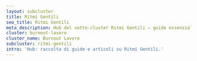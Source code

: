 ```yaml
---
layout: subcluster
title: Ritmi Gentili
seo_title: Ritmi Gentili
meta_description: Hub del sotto-cluster Ritmi Gentili — guide essenziali e articoli.
cluster: burnout-lavoro
cluster_name: Burnout Lavoro
subcluster: ritmi-gentili
intro: 'Hub: raccolta di guide e articoli su Ritmi Gentili.'
---
```



